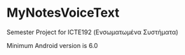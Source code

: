 # MyNotesVoiceText

Semester Project for ICTE192 (Ενσωματωμένα Συστήματα)

Minimum Android version is 6.0

